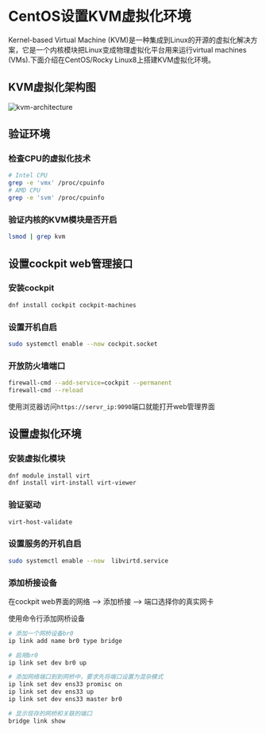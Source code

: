 # CentOS设置KVM虚拟化环境


Kernel-based Virtual Machine (KVM)是一种集成到Linux的开源的虚拟化解决方案，它是一个内核模块把Linux变成物理虚拟化平台用来运行virtual machines (VMs).下面介绍在CentOS/Rocky Linux8上搭建KVM虚拟化环境。

<!--more-->

## KVM虚拟化架构图

![kvm-architecture](https://hugoblog-img-1251694304.cos.ap-guangzhou.myqcloud.com/blog/kvm-architecture.png "KVM")

## 验证环境

### 检查CPU的虚拟化技术

```bash
# Intel CPU
grep -e 'vmx' /proc/cpuinfo
# AMD CPU
grep -e 'svm' /proc/cpuinfo
```

### 验证内核的KVM模块是否开启

```bash
lsmod | grep kvm
```

## 设置cockpit web管理接口

### 安装cockpit

```bash
dnf install cockpit cockpit-machines
```

### 设置开机自启

```bash
sudo systemctl enable --now cockpit.socket
```

### 开放防火墙端口

```bash
firewall-cmd --add-service=cockpit --permanent
firewall-cmd --reload
```

使用浏览器访问`https://servr_ip:9090`端口就能打开web管理界面

## 设置虚拟化环境

### 安装虚拟化模块

```bash
dnf module install virt
dnf install virt-install virt-viewer
```

### 验证驱动

```bash
virt-host-validate
```

### 设置服务的开机自启

```bash
sudo systemctl enable --now  libvirtd.service
```

### 添加桥接设备

在cockpit web界面的网络 --> 添加桥接 --> 端口选择你的真实网卡



使用命令行添加网桥设备

```bash
# 添加一个网桥设备br0
ip link add name br0 type bridge

# 启用br0
ip link set dev br0 up

# 添加网络端口到到网桥中，要求先将端口设置为混杂模式
ip link set dev ens33 promisc on
ip link set dev ens33 up
ip link set dev ens33 master br0

# 显示现存的网桥和关联的端口
bridge link show
```

